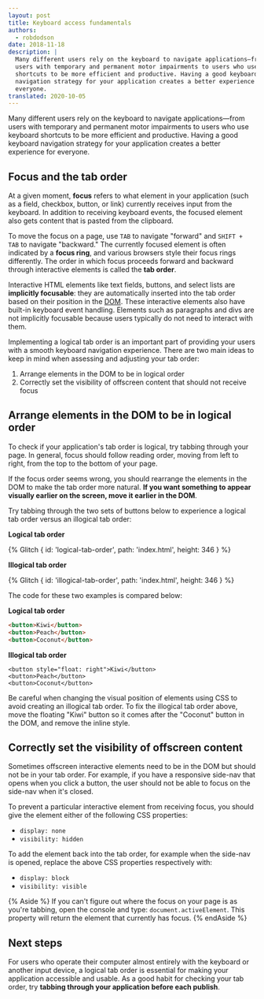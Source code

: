 ```yaml
---
layout: post
title: Keyboard access fundamentals
authors:
  - robdodson
date: 2018-11-18
description: |
  Many different users rely on the keyboard to navigate applications—from
  users with temporary and permanent motor impairments to users who use keyboard
  shortcuts to be more efficient and productive. Having a good keyboard
  navigation strategy for your application creates a better experience for
  everyone.
translated: 2020-10-05
---
```


Many different users rely on the keyboard to navigate applications—from users
with temporary and permanent motor impairments to users who use keyboard
shortcuts to be more efficient and productive. Having a good keyboard navigation
strategy for your application creates a better experience for everyone.

## Focus and the tab order

At a given moment, **focus** refers to what element in your application (such as
a field, checkbox, button, or link) currently receives input from the keyboard.
In addition to receiving keyboard events, the focused element also gets content
that is pasted from the clipboard.

To move the focus on a page, use `TAB` to navigate "forward" and `SHIFT + TAB`
to navigate "backward." The currently focused element is often indicated by a
**focus ring**, and various browsers style their focus rings differently. The
order in which focus proceeds forward and backward through interactive elements
is called the **tab order**.

Interactive HTML elements like text fields, buttons, and select lists are
**implicitly focusable**: they are automatically inserted into the tab order
based on their position in the
[DOM](https://developer.mozilla.org/en-US/docs/Web/API/Document_Object_Model).
These interactive elements also have built-in keyboard event handling. Elements
such as paragraphs and divs are not implicitly focusable because users typically
do not need to interact with them.

Implementing a logical tab order is an important part of providing your users
with a smooth keyboard navigation experience. There are two main ideas to keep
in mind when assessing and adjusting your tab order:

1. Arrange elements in the DOM to be in logical order
1. Correctly set the visibility of offscreen content that should not receive
    focus

## Arrange elements in the DOM to be in logical order

To check if your application's tab order is logical, try tabbing through your
page. In general, focus should follow reading order, moving from left to right,
from the top to the bottom of your page.

If the focus order seems wrong, you should rearrange the elements in the DOM to
make the tab order more natural. **If you want something to appear visually
earlier on the screen, move it earlier in the DOM**.

Try tabbing through the two sets of buttons below to experience a logical tab
order versus an illogical tab order:

**Logical tab order**

{% Glitch {
  id: 'logical-tab-order',
  path: 'index.html',
  height: 346
} %}

**Illogical tab order**

{% Glitch {
  id: 'illogical-tab-order',
  path: 'index.html',
  height: 346
} %}

The code for these two examples is compared below:

**Logical tab order**
```html
<button>Kiwi</button>
<button>Peach</button>
<button>Coconut</button>
```

**Illogical tab order**
```html/0
<button style="float: right">Kiwi</button>
<button>Peach</button>
<button>Coconut</button>
```

Be careful when changing the visual position of elements using CSS to avoid
creating an illogical tab order. To fix the illogical tab order above, move the
floating "Kiwi" button so it comes after the "Coconut" button in the DOM, and
remove the inline style.

## Correctly set the visibility of offscreen content

Sometimes offscreen interactive elements need to be in the DOM but should not be
in your tab order. For example, if you have a responsive side-nav that opens
when you click a button, the user should not be able to focus on the side-nav
when it's closed.

To prevent a particular interactive element from receiving focus, you should
give the element either of the following CSS properties:

- `display: none`
- `visibility: hidden`

To add the element back into the tab order, for example when the side-nav is
opened, replace the above CSS properties respectively with:

- `display: block`
- `visibility: visible`

{% Aside %}
If you can't figure out where the focus on your page is as you're
tabbing, open the console and type: `document.activeElement`. This
property will return the element that currently has focus.
{% endAside %}

## Next steps

For users who operate their computer almost entirely with the keyboard or
another input device, a logical tab order is essential for making your
application accessible and usable. As a good habit for checking your tab order,
try **tabbing through your application before each publish**.
